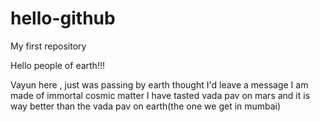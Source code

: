 # hello-github
My first repository

Hello people of earth!!!

Vayun here , just was passing by earth thought I'd leave a message
I am made of immortal cosmic matter
I have tasted vada pav on mars and it is way better than the vada pav on earth(the one we get in mumbai)
